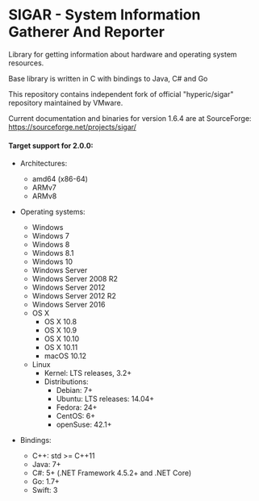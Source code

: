 # SIGAR - System Information Gatherer And Reporter

Library for getting information about hardware and operating system resources.

Base library is written in C with bindings to Java, C# and Go

This repository contains independent fork of official "hyperic/sigar" repository maintained by VMware.

Current documentation and binaries for version 1.6.4 are at SourceForge: https://sourceforge.net/projects/sigar/

#### Target support for 2.0.0:
* Architectures:
    * amd64 (x86-64)
    * ARMv7
    * ARMv8
* Operating systems:
    * Windows
     * Windows 7
     * Windows 8
     * Windows 8.1
     * Windows 10
    * Windows Server
     * Windows Server 2008 R2
     * Windows Server 2012
     * Windows Server 2012 R2
     * Windows Server 2016
    * OS X
        * OS X 10.8
        * OS X 10.9
        * OS X 10.10
        * OS X 10.11
        * macOS 10.12
    * Linux
        * Kernel: LTS releases, 3.2+
        * Distributions:
            * Debian: 7+
            * Ubuntu: LTS releases: 14.04+
            * Fedora: 24+
            * CentOS: 6+
            * openSuse: 42.1+

* Bindings:
    * C++: std >= C++11
    * Java: 7+
    * C#: 5+ (.NET Framework 4.5.2+ and .NET Core)
    * Go: 1.7+
    * Swift: 3
